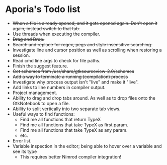 # Aporia's Todo list

* <del>When a file is already opened, and it gets opened again. Don't open it again, instead switch to that tab.</del>
* Use threads when executing the compiler.
* <del>Drag and Drop.</del>
* <del>Search and replace for regex, pegs and style insensitive searching.</del>
* Investigate line and cursor position as well as scrolling when restoring a session.
* Read cmd line args to check for file paths.
* Finish the suggest feature.
* <del>Get schemes from /usr/share/gtksourceview-2.0/schemes</del>
* <del>Add a way to terminate a running (compilation) process</del>
* Investigate why process output isn't "live" and make it "live".
* Add links to line numbers in compiler output.
* Project management.
* Ability to drag and drop tabs around. As well as to drop files onto the GtkNotebook to open a file.
* Ability to split vertically into two separate tab views.
* Useful ways to find functions:
  * Find me all functions that return TypeX
  * Find me all functions that take TypeX as first param.
  * Find me all functions that take TypeX as any param.
  * etc.
* Error list.
* Variable inspection in the editor; being able to hover over a variable and see its type
  * This requires better Nimrod compiler integration!